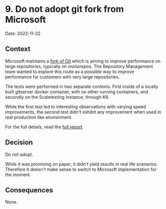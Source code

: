# 9. Do not adopt git fork from Microsoft

Date: 2022-11-22

## Context

Microsoft maintains a [fork of Git](https://github.com/microsoft/git#why-is-this-fork-needed) which is aiming to improve performance on large repositories, typically on _monorepos_. 
The Repository Management team wanted to explore this route as a possible way to improve performance for customers with very large repositories. 

The tests were performed in two separate contexts. First inside of a locally built gitserver docker container, with no other running containers, and secondly on the Scaletesting Instance, through K6. 

While the first test led to interesting observations with varying speed improvements, the second test didn't exhibit any improvement when used in real production like environment. 

For the full details, read the [full report](https://docs.google.com/document/d/1DGxGk3il3KhxvH_BjvSC6QoMtG-1iR8GaP8w1f4-BjU/edit#).

## Decision

Do not adopt. 

While it was promising on paper, it didn't yield results in real life scenarios. Therefore it doesn't make sense to switch to Microsoft implementation for the moment.

## Consequences

None. 
